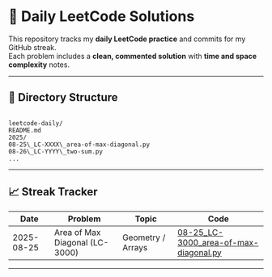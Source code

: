 # 🧠 Daily LeetCode Solutions

This repository tracks my **daily LeetCode practice** and commits for my GitHub streak.  
Each problem includes a **clean, commented solution** with **time and space complexity** notes.

---

## 📂 Directory Structure

```

leetcode-daily/
README.md
2025/
08-25\_LC-XXXX\_area-of-max-diagonal.py
08-26\_LC-YYYY\_two-sum.py
...

```

---

## 📈 Streak Tracker

| Date       | Problem | Topic | Code |
|------------|---------|-------|------|
| 2025-08-25 | Area of Max Diagonal (LC-3000) | Geometry / Arrays | [08-25_LC-3000_area-of-max-diagonal.py](2025/08-25_LC-3000_area-of-max-diagonal.py) |

---